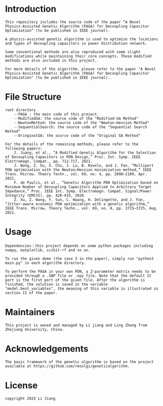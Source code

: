 # Introduction
	This repository includes the source code of the paper “A Novel Physics-Assisted Genetic Algorithm (PAGA) for Decoupling Capacitor Optimization” (to be published in IEEE journal). 
	
	A physics-assisted genetic algorithm is used to optimize the locations and types of decoupling capacitors in power distribution network.
	
	Some conventional methods are also reproduced with some slight modifications while maintaining their core concepts. These modified methods are also included in this project. 
	
	For more details of the algorithm, please refer to the paper "A Novel Physics-Assisted Genetic Algorithm (PAGA) for Decoupling Capacitor Optimization" (to be published in IEEE journal). 
	
# File Structure
	root directory
		--PAGA : the main code of this project.
		--ModifiedGA: the source code of the "Modified-GA Method"
		--NewtonMethod: the source code of the "Newton-Hession Method"
		--SequentialSearch: the source code of the "Sequential Search Method"
		--OringinalGA: the source code of the "Original GA Method"
	
	For the details of the remaining methods, please refer to the following papers:
		J. Juang, et al., “A Modified Genetic Algorithm for the Selection of Decoupling Capacitors in PDN Design,” Proc. Int. Symp. IEEE Electromagn. Compat., pp. 712-717, 2021.
		J. Wang, Z. Xu, X. Chu, J. Lu, B. Ravelo, and J. Fan, “Multiport PDN optimization with the Newton–Hessian minimization method,” IEEE Trans. Microw. Theory Techn., vol. 69, no. 4, pp. 2098–2109, Apr. 2021.
		F. de Paulis, et al., “Genetic Algorithm PDN Optimization based on Minimum Number of Decoupling Capacitors Applied to Arbitrary Target Impedance,” Proc. IEEE Int. Symp. Electromagn. Compat. Signal/Power Integrity (EMCSI), pp. 428-433, 2020.
		Z. Xu, Z. Wang, Y. Sun, C. Hwang, H. Delingette, and J. Fan, “Jitter-aware economic PDN optimization with a genetic algorithm,” IEEE Trans. Microw. Theory Techn., vol. 69, no. 8, pp. 3715–3725, Aug. 2021.
		
# Usage
	Dependencies：this project depends on some python packages including numpy, matplotlib, scikit-rf and so on.
	
	To run the given demo (the case 3 in the paper), simply run "python3 main.py" in each algorithm directory.
	
	To perform the PAGA in your own PDN, a Z-parameter matrix needs to be provided through a .SNP file or .npy file. Note that the default IC port is the first port of the given file.	After the algorithm is finished, the solution is saved in the variable "model.best_variables", the meaning of this variable is illustrated in section II of the paper.

# Maintainers
	This project is owned and managed by Li jiang and Ling Zhang from Zhejiang University, China. 

# Acknowledgements
	The basic framework of the genetic algorithm is based on the project available at https://github.com/rmsolgi/geneticalgorithm.
	
# License
	copyright 2023 Li Jiang
